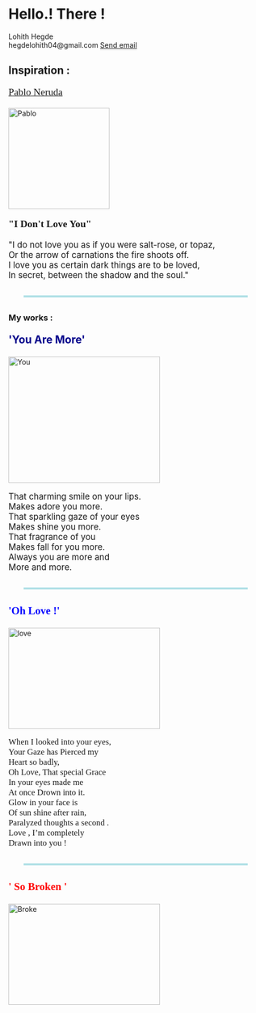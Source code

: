 
<html lang="en"> 
 <head>
 <meta charset="UTF-8">
 <link rel="shortcut icon" type="image/jpg" href="https://www.livingmags.info/wp-content/uploads/final-insp-in-iso-03-1.png">
 </head>
 <body>
 <h1>Hello.! There !</h1>
 <p>
     Lohith Hegde <br>
	 hegdelohith04@gmail.com
	 <a href="mailto:hegdelohith04@gmail.com">Send email</a> 
<h2> Inspiration : </h2>	 
<p style="font-size:140%; font-family:impact; text-decoration:underline;"> Pablo Neruda</p>
<img src="https://ap-pics2.gotpoem.com/ap-pics/user/4912/321big.jpg?downloadjpg978" alt="Pablo" width="200" height="200">
<p style="font-size:140%; font-weight:bold; font-family:tahoma;"> "I Don't Love You"</p>
<p style="font-size:120%; margin-top:10px ;"> 
"I do not love you as if you were salt-rose, or topaz,<br>
Or the arrow of carnations the fire shoots off.<br>
I love you as certain dark things are to be loved,<br>
In secret, between the shadow and the soul."<br> </p>
<p style=" border: 2px solid powderblue; margin:30px">
 <h3>My works : </h3>
 <p style="font-size:150%; font-weight:bold; color:darkblue"> 'You Are More'</p>
 <img src="https://images.unsplash.com/photo-1536063211352-0b94219f6212?ixid=MnwxMjA3fDB8MHxwaG90by1wYWdlfHx8fGVufDB8fHx8&ixlib=rb-1.2.1&auto=format&fit=crop&w=334&q=80" alt="You" width="300" height="250">
<p style="font-size:120%; ">
 That charming smile on your lips.<br>
 Makes adore you more.<br>
 That sparkling gaze of your eyes<br>
 Makes shine you more.<br>
 That fragrance of you<br>
 Makes fall for you more.<br>
 Always you are more and<br>
 More and more.<br></p>
 <p style="border:2px solid powderblue; margin:30px">
 <p style="font-size:150%; font-family:Perpetua; font-weight:bold; color:blue;" > 'Oh Love !'</p>
 <img src="https://hdwallpaperim.com/wp-content/uploads/2017/08/26/206320-women-nature-mountain-grass-river-748x503.jpg" alt="love" width="300" height="200">
 <p style="font-size:120%; font-family:Tw Cen MT; margin:30px: font-weight:bold;">
 When I looked into your eyes,<br>
Your Gaze has Pierced my <br>
Heart so badly,<br>
Oh Love, That special Grace <br>
In your eyes made me<br>
At once Drown into it.<br>
Glow in your face is <br>
Of sun shine after rain,<br>
 Paralyzed thoughts a second .<br>
Love , I’m completely <br>
Drawn into you ! </p>
<p style="border:2px solid powderblue; margin:30px">
	 <p style="font-size:150%; font-family:Perpetua; font-weight:bold; color:red;" > ' So Broken '</p>
<img src="https://www.imagediamond.com/blog/wp-content/uploads/2019/01/sad-boy14.jpg" alt="Broke" width="300" height="200">
<p style="font-size:120%; font-family:Tw Cen MT; margin:30px: font-weight:bold;">

